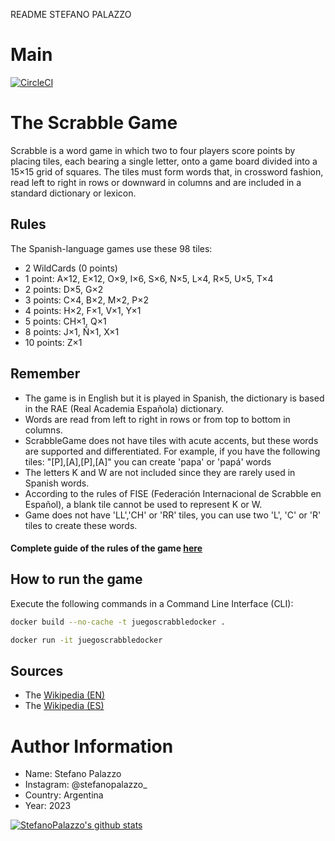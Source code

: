 README
STEFANO PALAZZO

# Main
[![CircleCI](https://dl.circleci.com/status-badge/img/gh/um-computacion-tm/scrabble-2023-StefanoPalazzo/tree/main.svg?style=svg)](https://dl.circleci.com/status-badge/redirect/gh/um-computacion-tm/scrabble-2023-StefanoPalazzo/tree/main)


# The Scrabble Game
Scrabble is a word game in which two to four players score points by placing tiles, each bearing a single letter, onto a game board divided into a 15×15 grid of squares. The tiles must form words that, in crossword fashion, read left to right in rows or downward in columns and are included in a standard dictionary or lexicon. 

## Rules

The Spanish-language games use these 98 tiles:

- 2 WildCards (0 points)
- 1 point: A×12, E×12, O×9, I×6, S×6, N×5, L×4, R×5, U×5, T×4
- 2 points: D×5, G×2
- 3 points: C×4, B×2, M×2, P×2
- 4 points: H×2, F×1, V×1, Y×1
- 5 points: CH×1, Q×1
- 8 points: J×1,  Ñ×1, X×1
- 10 points: Z×1

## Remember

- The game is in English but it is played in Spanish, the dictionary is based in the RAE (Real Academia Española) dictionary.
- Words are read from left to right in rows or from top to bottom in columns.
- ScrabbleGame does not have tiles with acute accents, but these words are supported and differentiated. For example, if you have the following tiles:
        "[P],[A],[P],[A]"
    you can create 'papa' or 'papá' words
- The letters K and W are not included since they are rarely used in Spanish words.
- According to the rules of FISE (Federación Internacional de Scrabble en Español), a blank tile cannot be used to represent K or W.
- Game does not have 'LL','CH' or 'RR' tiles, you can use two 'L', 'C' or 'R' tiles to create these words.

#### Complete guide of the rules of the game [here](https://service.mattel.com/instruction_sheets/51280.pdf)

## How to run the game

Execute the following commands in a Command Line Interface (CLI):


```bash
docker build --no-cache -t juegoscrabbledocker .

```

```bash
docker run -it juegoscrabbledocker
```

## Sources
- The [Wikipedia (EN)](https://en.wikipedia.org/wiki/Scrabble)
- The [Wikipedia (ES)](https://es.wikipedia.org/wiki/Scrabble)

# Author Information

- Name: Stefano Palazzo
- Instagram: @stefanopalazzo_
- Country: Argentina
- Year: 2023

[![StefanoPalazzo's github stats](https://github-readme-stats.vercel.app/api?username=StefanoPalazzo&theme=blue-green)](https://github.com/um-computacion-tm/scrabble-2023-StefanoPalazzo)

